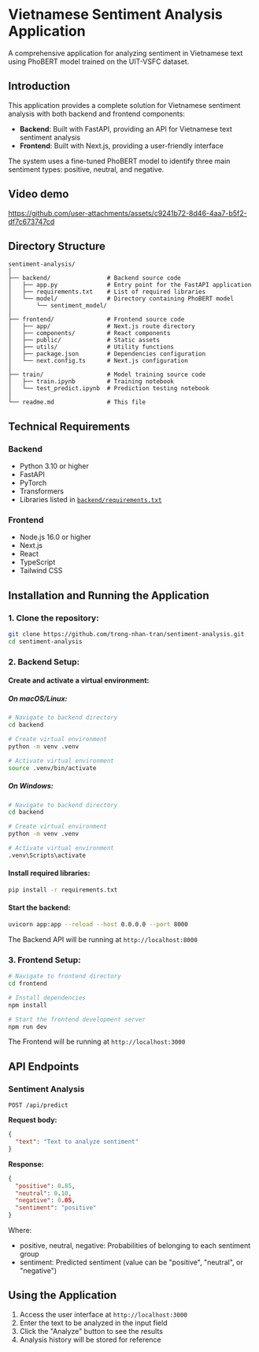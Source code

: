# Vietnamese Sentiment Analysis Application

A comprehensive application for analyzing sentiment in Vietnamese text using PhoBERT model trained on the UIT-VSFC dataset.

## Introduction

This application provides a complete solution for Vietnamese sentiment analysis with both backend and frontend components:
- **Backend**: Built with FastAPI, providing an API for Vietnamese text sentiment analysis
- **Frontend**: Built with Next.js, providing a user-friendly interface

The system uses a fine-tuned PhoBERT model to identify three main sentiment types: positive, neutral, and negative.

## Video demo


https://github.com/user-attachments/assets/c9241b72-8d46-4aa7-b5f2-df7c673747cd



## Directory Structure

```
sentiment-analysis/
│
├── backend/                # Backend source code
│   ├── app.py              # Entry point for the FastAPI application
│   ├── requirements.txt    # List of required libraries
│   └── model/              # Directory containing PhoBERT model
│       └── sentiment_model/
│
├── frontend/               # Frontend source code
│   ├── app/                # Next.js route directory
│   ├── components/         # React components
│   ├── public/             # Static assets
│   ├── utils/              # Utility functions
│   ├── package.json        # Dependencies configuration
│   └── next.config.ts      # Next.js configuration
│
├── train/                  # Model training source code
│   ├── train.ipynb         # Training notebook
│   └── test_predict.ipynb  # Prediction testing notebook
│
└── readme.md               # This file
```

## Technical Requirements

### Backend
- Python 3.10 or higher
- FastAPI
- PyTorch
- Transformers
- Libraries listed in [`backend/requirements.txt`](backend/requirements.txt)

### Frontend
- Node.js 16.0 or higher
- Next.js
- React
- TypeScript
- Tailwind CSS

## Installation and Running the Application

### 1. Clone the repository:
```bash
git clone https://github.com/trong-nhan-tran/sentiment-analysis.git
cd sentiment-analysis
```

### 2. Backend Setup:

#### Create and activate a virtual environment:

##### On macOS/Linux:
```bash
# Navigate to backend directory
cd backend

# Create virtual environment
python -m venv .venv

# Activate virtual environment
source .venv/bin/activate
```

##### On Windows:
```bash
# Navigate to backend directory
cd backend

# Create virtual environment
python -m venv .venv

# Activate virtual environment
.venv\Scripts\activate
```

#### Install required libraries:
```bash
pip install -r requirements.txt
```

#### Start the backend:
```bash
uvicorn app:app --reload --host 0.0.0.0 --port 8000
```

The Backend API will be running at `http://localhost:8000`

### 3. Frontend Setup:

```bash
# Navigate to frontend directory
cd frontend

# Install dependencies
npm install

# Start the frontend development server
npm run dev
```

The Frontend will be running at `http://localhost:3000`

## API Endpoints

### Sentiment Analysis
```
POST /api/predict
```

**Request body:**
```json
{
  "text": "Text to analyze sentiment"
}
```

**Response:**
```json
{
  "positive": 0.85,  
  "neutral": 0.10,   
  "negative": 0.05,  
  "sentiment": "positive"
}
```

Where:
- positive, neutral, negative: Probabilities of belonging to each sentiment group
- sentiment: Predicted sentiment (value can be "positive", "neutral", or "negative")

## Using the Application

1. Access the user interface at `http://localhost:3000`
2. Enter the text to be analyzed in the input field
3. Click the "Analyze" button to see the results
4. Analysis history will be stored for reference

